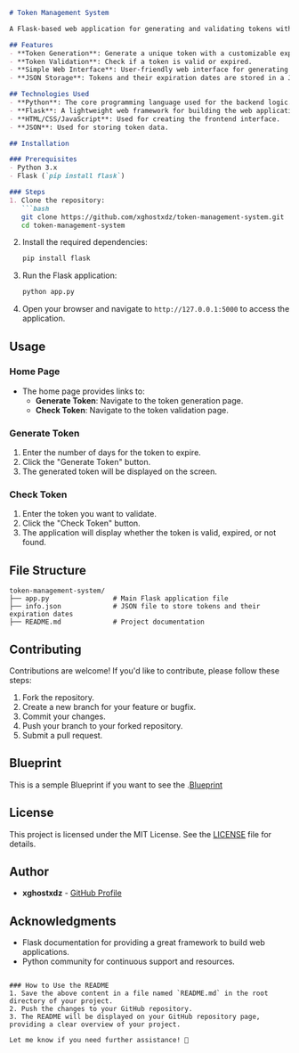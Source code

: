 
```markdown
# Token Management System

A Flask-based web application for generating and validating tokens with expiration dates. This project allows users to generate unique tokens that expire after a specified number of days and check the validity of existing tokens.

## Features
- **Token Generation**: Generate a unique token with a customizable expiration period (in days).
- **Token Validation**: Check if a token is valid or expired.
- **Simple Web Interface**: User-friendly web interface for generating and checking tokens.
- **JSON Storage**: Tokens and their expiration dates are stored in a JSON file (`info.json`).

## Technologies Used
- **Python**: The core programming language used for the backend logic.
- **Flask**: A lightweight web framework for building the web application.
- **HTML/CSS/JavaScript**: Used for creating the frontend interface.
- **JSON**: Used for storing token data.

## Installation

### Prerequisites
- Python 3.x
- Flask (`pip install flask`)

### Steps
1. Clone the repository:
   ```bash
   git clone https://github.com/xghostxdz/token-management-system.git
   cd token-management-system
   ```

2. Install the required dependencies:
   ```bash
   pip install flask
   ```

3. Run the Flask application:
   ```bash
   python app.py
   ```

4. Open your browser and navigate to `http://127.0.0.1:5000` to access the application.

## Usage

### Home Page
- The home page provides links to:
  - **Generate Token**: Navigate to the token generation page.
  - **Check Token**: Navigate to the token validation page.

### Generate Token
1. Enter the number of days for the token to expire.
2. Click the "Generate Token" button.
3. The generated token will be displayed on the screen.

### Check Token
1. Enter the token you want to validate.
2. Click the "Check Token" button.
3. The application will display whether the token is valid, expired, or not found.

## File Structure
```
token-management-system/
├── app.py                # Main Flask application file
├── info.json             # JSON file to store tokens and their expiration dates
├── README.md             # Project documentation
```

## Contributing
Contributions are welcome! If you'd like to contribute, please follow these steps:
1. Fork the repository.
2. Create a new branch for your feature or bugfix.
3. Commit your changes.
4. Push your branch to your forked repository.
5. Submit a pull request.
## Blueprint 
This is a semple Blueprint if you want to see the .[Blueprint](Blueprint)
## License
This project is licensed under the MIT License. See the [LICENSE](LICENSE) file for details.

## Author
- **xghostxdz** - [GitHub Profile](https://github.com/xghostxdz)

## Acknowledgments
- Flask documentation for providing a great framework to build web applications.
- Python community for continuous support and resources.
```

### How to Use the README
1. Save the above content in a file named `README.md` in the root directory of your project.
2. Push the changes to your GitHub repository.
3. The README will be displayed on your GitHub repository page, providing a clear overview of your project.

Let me know if you need further assistance! 🚀

